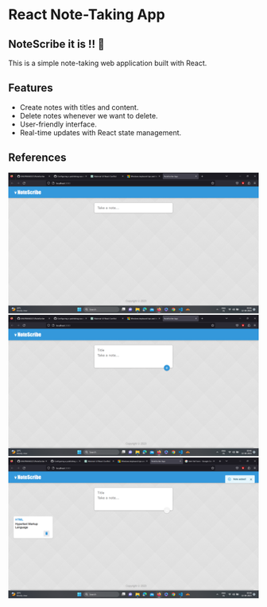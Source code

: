 # React Note-Taking App 

## NoteScribe it is !! 📝

This is a simple note-taking web application built with React.

## Features

- Create notes with titles and content. 
- Delete notes whenever we want to delete.
- User-friendly interface.
- Real-time updates with React state management.

## References

![](refer1.png)
![](refer2.png)
![](refer3.png)

